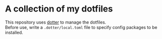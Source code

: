 # A collection of my dotfiles  

This repository uses [dotter](https://github.com/SuperCuber/dotter) to manage the dotfiles.  
Before use, write a `.dotter/local.toml` file to specify config packages to be installed.
